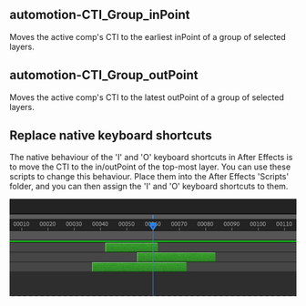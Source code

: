## automotion-CTI_Group_inPoint

Moves the active comp's CTI to the earliest inPoint of a group of selected layers.


## automotion-CTI_Group_outPoint

Moves the active comp's CTI to the latest outPoint of a group of selected layers.


## Replace native keyboard shortcuts

The native behaviour of the 'I' and 'O' keyboard shortcuts in After Effects is to move the CTI to the in/outPoint of the top-most layer. You can use these scripts to change this behaviour. Place them into the After Effects 'Scripts' folder, and you can then assign the 'I' and 'O' keyboard shortcuts to them.

![](automotion-CTI_Group_inPoint-Screen_Capture.gif)
